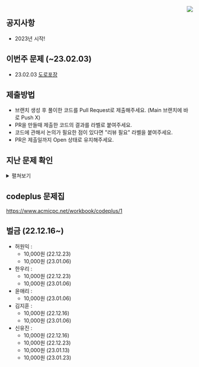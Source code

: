 <img align="right" src = "https://user-images.githubusercontent.com/51199859/177047110-10fb5d09-f9e0-46c0-b2f5-c2db2b68b792.png" />    

## 공지사항
 - 2023년 시작!

## 이번주 문제 (~23.02.03)
 - 23.02.03 <a href=https://www.acmicpc.net/problem/1162> 도로포장 </a>

## 제출방법
- 브랜치 생성 후 풀이한 코드를 Pull Request로 제출해주세요. (Main 브랜치에 바로 Push X)
- PR을 만들때 제출한 코드의 결과를 라벨로 붙여주세요.
- 코드에 관해서 논의가 필요한 점이 있다면 "리뷰 필요" 라벨을 붙여주세요.
- PR은 제출일까지 Open 상태로 유지해주세요.

## 지난 문제 확인

<details>
  <summary>펼쳐보기</summary>
  
- 22.06.23 <a href=https://www.acmicpc.net/problem/1790> 수 이어 쓰기 2 </a>
- 22.06.30 <a href=https://www.acmicpc.net/problem/1948> 임계경로 </a>
- 22.07.07 <a href=https://www.acmicpc.net/problem/11437> LCA </a>
- 22.07.14 <a href=https://www.acmicpc.net/problem/2206> 벽 부수고 이동하기 </a>
- 22.07.21 <a href=https://www.acmicpc.net/problem/2225> 합분해 </a>
- 22.07.28 <a href=https://www.acmicpc.net/problem/14002> 가장 긴 증가하는 부분 수열 4 </a>
- 22.08.04 <a href=https://www.acmicpc.net/problem/3830> 교수님은 기다리지 않는다 </a>
- 22.08.11 <a href=https://www.acmicpc.net/problem/2610> 회의준비 </a>
- 22.08.23 <a href=https://www.acmicpc.net/problem/11779> 최소비용 구하기 2 </a>
- 22.09.01 <a href=https://www.acmicpc.net/problem/13334> 철로 </a>
- 22.09.08 <a href=https://www.acmicpc.net/problem/2138> 전구와 스위치 </a>
- 22.09.15 <a href=https://www.acmicpc.net/problem/1167> 트리의 지름 </a>
- 22.09.22 <a href=https://www.acmicpc.net/problem/1504> 특정한 최단 경로 </a>
- 22.09.30 <a href=https://www.acmicpc.net/problem/2631> 줄세우기 </a>
- 22.10.07 <a href=https://www.acmicpc.net/problem/1725> 히스토그램 </a>
- 22.10.14 <a href=https://www.acmicpc.net/problem/1238> 파티 </a>
- 22.10.21 <a href=https://www.acmicpc.net/problem/17404> RGB거리 2 </a>
- 22.10.28 <a href=https://www.acmicpc.net/problem/14501> 퇴사 </a>
- 22.11.04 <a href=https://www.acmicpc.net/problem/13460> 구슬 탈출 2 </a>
- 22.11.11 <a href=https://www.acmicpc.net/problem/9251> LCS </a>
- 22.11.18 <a href=https://www.acmicpc.net/problem/16947> 서울 지하철 2호선 </a>
- 22.11.25 <a href=https://www.acmicpc.net/problem/2616> 소형기관차 </a>
- 22.12.02 <a href=https://www.acmicpc.net/problem/1717> 집합의 표현 </a>
- 22.12.16 <a href=https://www.acmicpc.net/problem/1655> 가운데를 말해요 </a>
- 22.12.23 <a href=https://www.acmicpc.net/problem/12969> ABC </a>
<br> (조금 더 쉬운 버전으로 <a href=https://www.acmicpc.net/problem/12970> AB </a>도 있으니 참고!)
- 23.01.06 <a href=https://www.acmicpc.net/problem/17822> 원판 돌리기 </a>
- 23.01.13 <a href=https://www.acmicpc.net/problem/2110> 공유기 설치 </a>
- 23.01.20 <a href=https://www.acmicpc.net/problem/4179> 불 </a>
</details>


## codeplus 문제집
https://www.acmicpc.net/workbook/codeplus/1


## 벌금 (22.12.16~)
- 허원익 :
   - 10,000원 (22.12.23)
   - 10,000원 (23.01.06)
- 한우리 :
   - 10,000원 (22.12.23)
   - 10,000원 (23.01.06)
- 윤애리 :
   - 10,000원 (23.01.06)
- 김지훈 :
   - 10,000원 (22.12.16)
   - 10,000원 (23.01.06)
- 신유진 :
   - 10,000원 (22.12.16)
   - 10,000원 (22.12.23)
   - 10,000원 (23.01.13)
   - 10,000원 (23.01.23)
